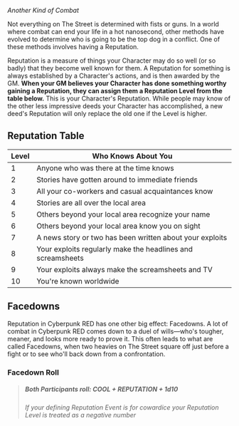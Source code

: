 *Another Kind of Combat*

Not everything on The Street is determined with fists or guns. In a world where combat can end your life in a hot nanosecond, other methods have evolved to determine who is going to be the top dog in a conflict. One of these methods involves having a Reputation. 

Reputation is a measure of things your Character may do so well (or so badly) that they become well known for them. A Reputation for something is always established by a Character's actions, and is then awarded by the GM. **When your GM believes your Character has done something worthy gaining a Reputation, they can assign them a Reputation Level from the table below.** This is your Character's Reputation. While people may know of the other less impressive deeds your Character has accomplished, a new deed's Reputation will only replace the old one if the Level is higher.

## Reputation Table

| Level | Who Knows About You                                         |
| ----- | ----------------------------------------------------------- |
| 1     | Anyone who was there at the time knows                      |
| 2     | Stories have gotten around to immediate friends             |
| 3     | All your co-workers and casual acquaintances know           |
| 4     | Stories are all over the local area                         |
| 5     | Others beyond your local area recognize your name           |
| 6     | Others beyond your local area know you on sight             |
| 7     | A news story or two has been written about your exploits    |
| 8     | Your exploits regularly make the headlines and screamsheets |
| 9     | Your exploits always make the screamsheets and TV           |
| 10    | You're known worldwide                                      |
## Facedowns
Reputation in Cyberpunk RED has one other big effect: Facedowns. A lot of combat in Cyberpunk RED comes down to a duel of wills—who's tougher, meaner, and looks more ready to prove it. This often leads to what are called Facedowns, when two heavies on The Street square off just before a fight or to see who'll back down from a confrontation. 

### Facedown Roll
> ##### Both Participants roll: COOL + REPUTATION + 1d10
> ###### If your defining Reputation Event is for cowardice your Reputation Level is treated as a negative number

